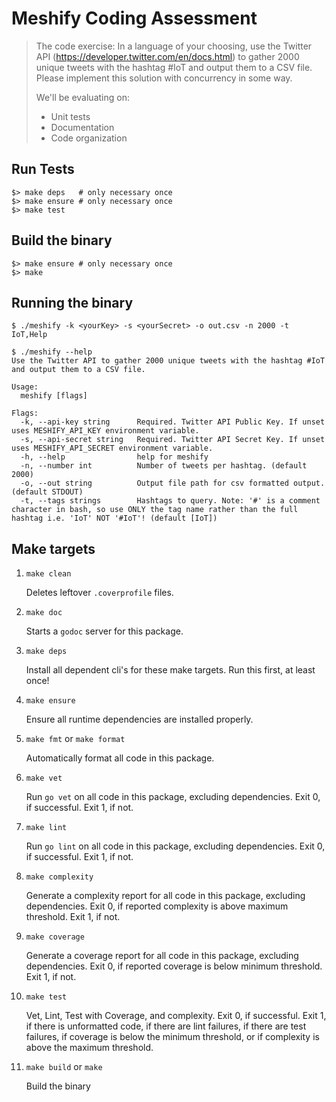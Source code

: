 # Meshify Coding Assessment

> The code exercise:
>    In a language of your choosing, use the Twitter API (https://developer.twitter.com/en/docs.html) to gather
>    2000 unique tweets with the hashtag #IoT and output them to a CSV file.  Please implement this solution with
>    concurrency in some way.
>
>    We'll be evaluating on:
>    * Unit tests
>    * Documentation
>    * Code organization

## Run Tests

    $> make deps   # only necessary once
    $> make ensure # only necessary once
    $> make test

## Build the binary

    $> make ensure # only necessary once
    $> make

## Running the binary

    $ ./meshify -k <yourKey> -s <yourSecret> -o out.csv -n 2000 -t IoT,Help

    $ ./meshify --help
    Use the Twitter API to gather 2000 unique tweets with the hashtag #IoT and output them to a CSV file.

    Usage:
      meshify [flags]

    Flags:
      -k, --api-key string      Required. Twitter API Public Key. If unset uses MESHIFY_API_KEY environment variable.
      -s, --api-secret string   Required. Twitter API Secret Key. If unset uses MESHIFY_API_SECRET environment variable.
      -h, --help                help for meshify
      -n, --number int          Number of tweets per hashtag. (default 2000)
      -o, --out string          Output file path for csv formatted output. (default STDOUT)
      -t, --tags strings        Hashtags to query. Note: '#' is a comment character in bash, so use ONLY the tag name rather than the full hashtag i.e. 'IoT' NOT '#IoT'! (default [IoT])

## Make targets

1. `make clean`

    Deletes leftover `.coverprofile` files.

1. `make doc`

    Starts a `godoc` server for this package.

1. `make deps`

    Install all dependent cli's for these make targets. Run this first, at least once!

1. `make ensure`

    Ensure all runtime dependencies are installed properly.

1. `make fmt` or `make format`

    Automatically format all code in this package.

1. `make vet`

    Run `go vet` on all code in this package, excluding dependencies. Exit 0, if successful. Exit 1, if not.

1. `make lint`

    Run `go lint` on all code in this package, excluding dependencies. Exit 0, if successful. Exit 1, if not.

1. `make complexity`

    Generate a complexity report for all code in this package, excluding dependencies. Exit 0, if reported complexity is
    above maximum threshold. Exit 1, if not.

1. `make coverage`

    Generate a coverage report for all code in this package, excluding dependencies. Exit 0, if reported coverage is
    below minimum threshold. Exit 1, if not.

1. `make test`

    Vet, Lint, Test with Coverage, and complexity. Exit 0, if successful. Exit 1, if there is unformatted code, if there
    are lint failures, if there are test failures, if coverage is below the minimum threshold, or if complexity is above
    the maximum threshold.

1. `make build` or `make`

    Build the binary
